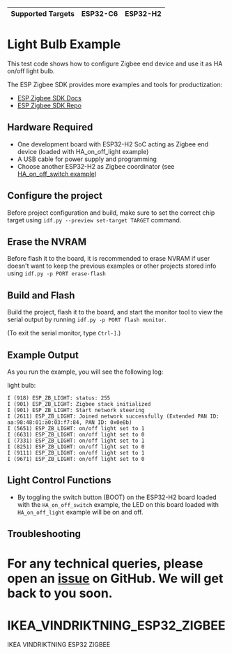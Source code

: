 | Supported Targets | ESP32-C6 | ESP32-H2 |
| ----------------- | -------- | -------- |

# Light Bulb Example

This test code shows how to configure Zigbee end device and use it as HA on/off light bulb.

The ESP Zigbee SDK provides more examples and tools for productization:
* [ESP Zigbee SDK Docs](https://docs.espressif.com/projects/esp-zigbee-sdk)
* [ESP Zigbee SDK Repo](https://github.com/espressif/esp-zigbee-sdk)

## Hardware Required

* One development board with ESP32-H2 SoC acting as Zigbee end device (loaded with HA_on_off_light example)
* A USB cable for power supply and programming
* Choose another ESP32-H2 as Zigbee coordinator (see [HA_on_off_switch example](../HA_on_off_switch))

## Configure the project

Before project configuration and build, make sure to set the correct chip target using `idf.py --preview set-target TARGET` command.

## Erase the NVRAM

Before flash it to the board, it is recommended to erase NVRAM if user doesn't want to keep the previous examples or other projects stored info using `idf.py -p PORT erase-flash`

## Build and Flash

Build the project, flash it to the board, and start the monitor tool to view the serial output by running `idf.py -p PORT flash monitor`.

(To exit the serial monitor, type ``Ctrl-]``.)

## Example Output

As you run the example, you will see the following log:

light bulb:
```
I (918) ESP_ZB_LIGHT: status: 255
I (901) ESP_ZB_LIGHT: Zigbee stack initialized
I (901) ESP_ZB_LIGHT: Start network steering
I (2611) ESP_ZB_LIGHT: Joined network successfully (Extended PAN ID: aa:98:48:01:a0:03:f7:84, PAN ID: 0x0e8b)
I (5651) ESP_ZB_LIGHT: on/off light set to 1
I (6631) ESP_ZB_LIGHT: on/off light set to 0
I (7331) ESP_ZB_LIGHT: on/off light set to 1
I (8251) ESP_ZB_LIGHT: on/off light set to 0
I (9111) ESP_ZB_LIGHT: on/off light set to 1
I (9671) ESP_ZB_LIGHT: on/off light set to 0
```

## Light Control Functions

 * By toggling the switch button (BOOT) on the ESP32-H2 board loaded with the `HA_on_off_switch` example, the LED on this board loaded with `HA_on_off_light` example will be on and off.

## Troubleshooting

For any technical queries, please open an [issue](https://github.com/espressif/esp-idf/issues) on GitHub. We will get back to you soon.
=======
# IKEA_VINDRIKTNING_ESP32_ZIGBEE
IKEA VINDRIKTNING ESP32 ZIGBEE
